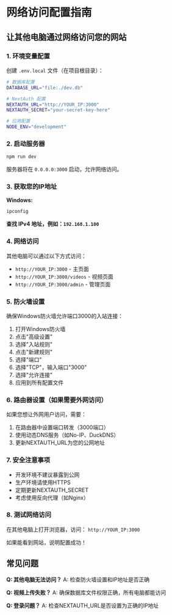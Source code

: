 # 网络访问配置指南

## 让其他电脑通过网络访问您的网站

### 1. 环境变量配置

创建 `.env.local` 文件（在项目根目录）：

```bash
# 数据库配置
DATABASE_URL="file:./dev.db"

# NextAuth 配置
NEXTAUTH_URL="http://YOUR_IP:3000"
NEXTAUTH_SECRET="your-secret-key-here"

# 应用配置
NODE_ENV="development"
```

### 2. 启动服务器

```bash
npm run dev
```

服务器将在 `0.0.0.0:3000` 启动，允许网络访问。

### 3. 获取您的IP地址

**Windows:**
```cmd
ipconfig
```

**查找 IPv4 地址，例如：`192.168.1.100`**

### 4. 网络访问

其他电脑可以通过以下方式访问：
- `http://YOUR_IP:3000` - 主页面
- `http://YOUR_IP:3000/videos` - 视频页面
- `http://YOUR_IP:3000/admin` - 管理页面

### 5. 防火墙设置

确保Windows防火墙允许端口3000的入站连接：

1. 打开Windows防火墙
2. 点击"高级设置"
3. 选择"入站规则"
4. 点击"新建规则"
5. 选择"端口"
6. 选择"TCP"，输入端口"3000"
7. 选择"允许连接"
8. 应用到所有配置文件

### 6. 路由器设置（如果需要外网访问）

如果您想让外网用户访问，需要：
1. 在路由器中设置端口转发（3000端口）
2. 使用动态DNS服务（如No-IP、DuckDNS）
3. 更新NEXTAUTH_URL为您的公网地址

### 7. 安全注意事项

- 开发环境不建议暴露到公网
- 生产环境请使用HTTPS
- 定期更新NEXTAUTH_SECRET
- 考虑使用反向代理（如Nginx）

### 8. 测试网络访问

在其他电脑上打开浏览器，访问：
`http://YOUR_IP:3000`

如果能看到网站，说明配置成功！

## 常见问题

**Q: 其他电脑无法访问？**
A: 检查防火墙设置和IP地址是否正确

**Q: 视频上传失败？**
A: 确保数据库文件权限正确，所有电脑都能访问

**Q: 登录问题？**
A: 检查NEXTAUTH_URL是否设置为正确的IP地址
